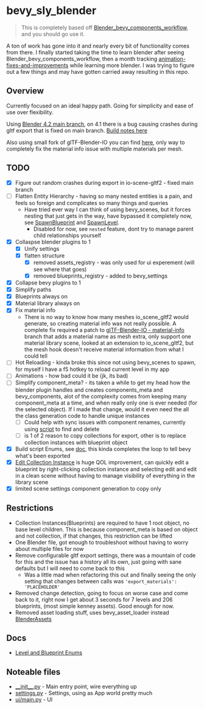 # bevy_sly_blender

> This is completely based off [Blender_bevy_components_workflow](https://github.com/kaosat-dev/Blender_bevy_components_workflow/), and you should go use it.

 A ton of work has gone into it and nearly every bit of functionality comes from there.  I finally started taking the time to learn blender after seeing Blender_bevy_components_workflow, then a month tracking [animation-fixes-and-improvements](https://github.com/kaosat-dev/Blender_bevy_components_workflow/tree/animation-fixes-and-improvements) while learning more blender.  I was trying to figure out a few things and may have gotten carried away resulting in this repo.

## Overview

Currently focused on an ideal happy path.  Going for simplicity and ease of use over flexibility.

Using [Blender 4.2 main branch](https://github.com/blender/blender), on 4.1 there is a bug causing crashes during gltf export that is fixed on main branch. [Build notes here](https://developer.blender.org/docs/handbook/building_blender/)

Also using small fork of glTF-Blender-IO you can find [here](https://github.com/slyedoc/glTF-Blender-IO/tree/material-info), only way to completely fix the material info issue with multiple materials per mesh.

## TODO

- [x] Figure out random crashes during export in io-scene-gltf2 - fixed main branch
- [ ] Flatten Entity Hierarchy - having so many nested entities is a pain, and feels so foreign and complicates so many things and queries
  - Have tried ever way I can think of using bevy_scenes, but it forces nesting that just gets in the way, have bypassed it completely now, see [SpawnBlueprint](./src/blueprints.rs) and [SpawnLevel](./src/levels.rs).
    - Disabled for now, see `nested` feature, dont try to manage parent child relationships yourself
- [X] Collaspse blender plugins to 1
  - [X] Unify settings
  - [X] flatten structure
    - [X] removed assets_registry - was only used for ui experement (will see where that goes)
    - [X] removed blueprints_registry - added to bevy_settings
- [x] Collapse bevy plugins to 1
- [x] Simplify paths
- [x] Blueprints always on
- [X] Material library always on
- [X] Fix material info
  - There is no way to know how many meshes io_scene_gltf2 would generate, so creating material info was not really possible.  A complete fix required a patch to [glTF-Blender-IO - material-info](https://github.com/slyedoc/glTF-Blender-IO/tree/material-info) branch that adds a material name as mesh extra, only support one material library scene, looked at an extension to io_scene_gltf2, but the mesh hook doesn't receive material information from what I could tell
- [ ] Hot Reloading - kinda broke this since not using bevy_scenes to spawn, for myself I have a f5 hotkey to reload current level in my app
- [ ] Animations - how bad could it be (jk, its bad)
- [ ] Simplify component_meta? - its taken a while to get my head how the blender plugin handles and creates components_meta and bevy_components, alot of the complexity comes from keeping many component_meta at a time, and when really only one is ever needed (for the selected object).  If I made that change, would it even need the all the class generation code to handle unique instances
  - [ ] Could help with sync issues with component renames, currently using [script](./scripts/scene_objects.py) to find and delete
  - [ ] is 1 of 2 reason to copy collections for export, other is to replace collection instances with blueprint object
- [x] Build script Enums, see [doc](./docs/build.md), this kinda completes the loop to tell bevy what's been exported
- [x] [Edit Collection Instance](./addons/bevy_sly/operators/edit_collection.py) is huge QOL improvement, can quickly edit a blueprint by right-clicking collection instance and selecting edit and edit in a clean scene without having to manage visibility of everything in the library scene
- [x] limited scene settings component generation to copy only

## Restrictions

- Collection Instances(Blueprints) are required to have 1 root object, no base level children.  This is because component_meta is based on object and not collection, if that changes, this restriction can be lifted
- One Blender file, got enough to troubleshoot without having to worry about multiple files for now
- Remove configurable gltf export settings, there was a mountain of code for this and the issue has a history all its own, just going with sane defaults but I will need to come back to this
  - Was a little mad when refactoring this out and finally seeing the only setting that changes between calls was ```'export_materials': 'PLACEHOLDER'```
- Removed change detection, going to focus on worse case and come back to it, right now I get about 3 seconds for 7 levels and 206 blueprints, (most simple kenney assets). Good enough for now.
- Removed asset loading stuff, uses bevy_asset_loader instead [BlenderAssets](./src/assets.rs)

## Docs

- [Level and Blueprint Enums](./docs/build.md)

## Noteable files

- [\_\_init\_\_.py](./plugin/__init__.py) - Main entry point, wire everything up
- [settings.py](./plugin/settings.py) - Settings, using as App world pretty much
- [ui/main.py](./plugin/ui/main.py) - UI
